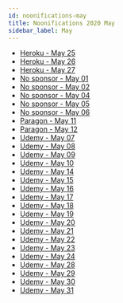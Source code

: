 ```yaml
---
id: noonifications-may
title: Noonifications 2020 May
sidebar_label: May
---
```


- <a href='/html/Noonifications/2020/May/Heroku May 25.html' target='_parent'>Heroku - May 25</a>
- <a href='/html/Noonifications/2020/May/Heroku May 26.html' target='_parent'>Heroku - May 26</a>
- <a href='/html/Noonifications/2020/May/Heroku May 27.html' target='_parent'>Heroku - May 27</a>
- <a href='/html/Noonifications/2020/May/No sponsor May 01.html' target='_parent'>No sponsor - May 01</a>
- <a href='/html/Noonifications/2020/May/No sponsor May 02.html' target='_parent'>No sponsor - May 02</a>
- <a href='/html/Noonifications/2020/May/No sponsor May 04.html' target='_parent'>No sponsor - May 04</a>
- <a href='/html/Noonifications/2020/May/No sponsor May 05.html' target='_parent'>No sponsor - May 05</a>
- <a href='/html/Noonifications/2020/May/No sponsor May 06.html' target='_parent'>No sponsor - May 06</a>
- <a href='/html/Noonifications/2020/May/Paragon May 11.html' target='_parent'>Paragon - May 11</a>
- <a href='/html/Noonifications/2020/May/Paragon May 12.html' target='_parent'>Paragon - May 12</a>
- <a href='/html/Noonifications/2020/May/Udemy May 07.html' target='_parent'>Udemy - May 07</a>
- <a href='/html/Noonifications/2020/May/Udemy May 08.html' target='_parent'>Udemy - May 08</a>
- <a href='/html/Noonifications/2020/May/Udemy May 09.html' target='_parent'>Udemy - May 09</a>
- <a href='/html/Noonifications/2020/May/Udemy May 10.html' target='_parent'>Udemy - May 10</a>
- <a href='/html/Noonifications/2020/May/Udemy May 14.html' target='_parent'>Udemy - May 14</a>
- <a href='/html/Noonifications/2020/May/Udemy May 15.html' target='_parent'>Udemy - May 15</a>
- <a href='/html/Noonifications/2020/May/Udemy May 16.html' target='_parent'>Udemy - May 16</a>
- <a href='/html/Noonifications/2020/May/Udemy May 17.html' target='_parent'>Udemy - May 17</a>
- <a href='/html/Noonifications/2020/May/Udemy May 18.html' target='_parent'>Udemy - May 18</a>
- <a href='/html/Noonifications/2020/May/Udemy May 19.html' target='_parent'>Udemy - May 19</a>
- <a href='/html/Noonifications/2020/May/Udemy May 20.html' target='_parent'>Udemy - May 20</a>
- <a href='/html/Noonifications/2020/May/Udemy May 21.html' target='_parent'>Udemy - May 21</a>
- <a href='/html/Noonifications/2020/May/Udemy May 22.html' target='_parent'>Udemy - May 22</a>
- <a href='/html/Noonifications/2020/May/Udemy May 23.html' target='_parent'>Udemy - May 23</a>
- <a href='/html/Noonifications/2020/May/Udemy May 24.html' target='_parent'>Udemy - May 24</a>
- <a href='/html/Noonifications/2020/May/Udemy May 28.html' target='_parent'>Udemy - May 28</a>
- <a href='/html/Noonifications/2020/May/Udemy May 29.html' target='_parent'>Udemy - May 29</a>
- <a href='/html/Noonifications/2020/May/Udemy May 30.html' target='_parent'>Udemy - May 30</a>
- <a href='/html/Noonifications/2020/May/Udemy May 31.html' target='_parent'>Udemy - May 31</a>